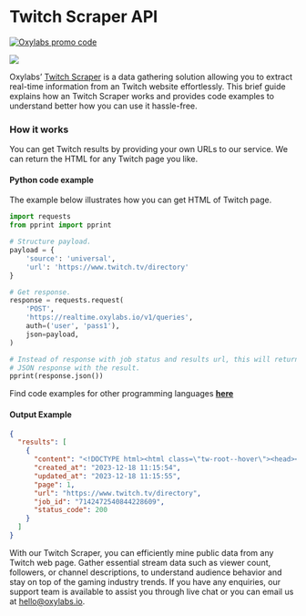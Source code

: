 # Twitch Scraper API

[![Oxylabs promo code](https://user-images.githubusercontent.com/129506779/250792357-8289e25e-9c36-4dc0-a5e2-2706db797bb5.png)](https://oxylabs.go2cloud.org/aff_c?offer_id=7&aff_id=877&url_id=112)

[![](https://dcbadge.vercel.app/api/server/eWsVUJrnG5)](https://discord.gg/GbxmdGhZjq)

Oxylabs’ [Twitch Scraper](https://oxylabs.io/products/scraper-api/web/twitch?utm_source=github&utm_medium=repositories&utm_campaign=product) is a data gathering solution allowing you to extract real-time information from an Twitch website effortlessly. This brief guide explains how an Twitch Scraper works and provides code examples to understand better how you can use it hassle-free.

### How it works

You can get Twitch results by providing your own URLs to our service. We can return the HTML for any Twitch page you like.

#### Python code example

The example below illustrates how you can get HTML of Twitch page.

```python
import requests
from pprint import pprint

# Structure payload.
payload = {
    'source': 'universal',
    'url': 'https://www.twitch.tv/directory'
}

# Get response.
response = requests.request(
    'POST',
    'https://realtime.oxylabs.io/v1/queries',
    auth=('user', 'pass1'),
    json=payload,
)

# Instead of response with job status and results url, this will return the
# JSON response with the result.
pprint(response.json())
```
Find code examples for other programming languages [**here**](https://github.com/oxylabs/twitch-scraper/tree/main/code%20examples)

#### Output Example
```json
{
  "results": [
    {
      "content": "<!DOCTYPE html><html class=\"tw-root--hover\"><head><meta charset=\"utf-8\"><title>Twitch</title><meta n ... </html>",
      "created_at": "2023-12-18 11:15:54",
      "updated_at": "2023-12-18 11:15:55",
      "page": 1,
      "url": "https://www.twitch.tv/directory",
      "job_id": "7142472540844228609",
      "status_code": 200
    }
  ]
}
```
With our Twitch Scraper, you can efficiently mine public data from any Twitch web page. Gather essential stream data such as viewer count, followers, or channel descriptions, to understand audience behavior and stay on top of the gaming industry trends. If you have any enquiries, our support team is available to assist you through live chat or you can email us at hello@oxylabs.io.
